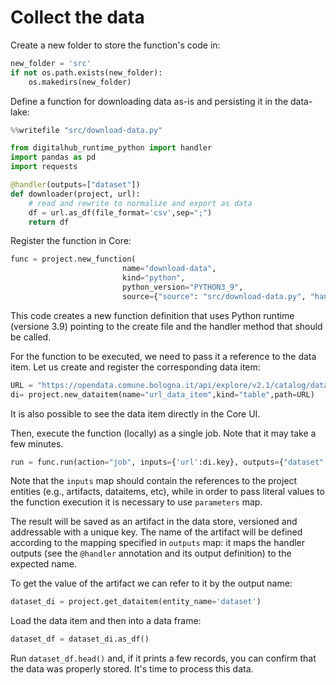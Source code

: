# Collect the data

Create a new folder to store the function's code in:
``` python
new_folder = 'src'
if not os.path.exists(new_folder):
    os.makedirs(new_folder)
```

Define a function for downloading data as-is and persisting it in the data-lake:
``` python
%%writefile "src/download-data.py"

from digitalhub_runtime_python import handler
import pandas as pd
import requests

@handler(outputs=["dataset"])
def downloader(project, url):
    # read and rewrite to normalize and export as data
    df = url.as_df(file_format='csv',sep=";")
    return df
```

Register the function in Core:
``` python
func = project.new_function(
                         name="download-data",
                         kind="python",
                         python_version="PYTHON3_9",
                         source={"source": "src/download-data.py", "handler": "downloader"})
```

This code creates a new function definition that uses Python runtime (versione 3.9) pointing to the create file and the handler method that should be called.

For the function to be executed, we need to pass it a reference to the data item. Let us create and register the corresponding data item:
``` python
URL = "https://opendata.comune.bologna.it/api/explore/v2.1/catalog/datasets/rilevazione-flusso-veicoli-tramite-spire-anno-2023/exports/csv?lang=it&timezone=Europe%2FRome&use_labels=true&delimiter=%3B"
di= project.new_dataitem(name="url_data_item",kind="table",path=URL)
```

It is also possible to see the data item directly in the Core UI. 


Then, execute the function (locally) as a single job. Note that it may take a few minutes.
``` python
run = func.run(action="job", inputs={'url':di.key}, outputs={"dataset": "dataset"}, local_execution=True)
```

Note that the ``inputs`` map should contain the references to the project entities (e.g., artifacts, dataitems, etc), while in order to pass literal values to the function execution it is necessary to use ``parameters`` map.

The result will be saved as an artifact in the data store, versioned and addressable with a unique key. The name of the artifact will be defined according to the mapping specified in ``outputs`` map: it maps the handler outputs (see the ``@handler`` annotation and its output definition) to the expected name.

To get the value of the artifact we can refer to it by the output name:
``` python
dataset_di = project.get_dataitem(entity_name='dataset')
```

Load the data item and then into a data frame:
``` python
dataset_df = dataset_di.as_df()
```

Run `dataset_df.head()` and, if it prints a few records, you can confirm that the data was properly stored. It's time to process this data.